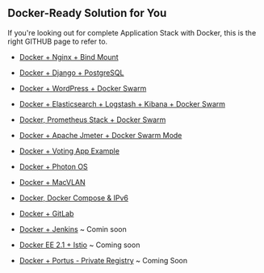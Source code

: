 ## Docker-Ready Solution for You

If you're looking out for complete Application Stack with Docker, this is the right GITHUB page to refer to. 

- [Docker + Nginx + Bind Mount ](https://github.com/collabnix/dockerlabs/tree/master/solution/nginx/README.md)

- [Docker + Django + PostgreSQL](https://github.com/collabnix/dockerlabs/blob/master/solution/django-postgres/readme.md)

- [Docker + WordPress + Docker Swarm](https://github.com/collabnix/dockerlabs/tree/master/play-with-docker/wordpress/example1/README.md)

- [Docker + Elasticsearch + Logstash + Kibana + Docker Swarm](https://github.com/collabnix/dockerlabs/tree/master/play-with-docker/ELK/README.md)

- [Docker, Prometheus Stack + Docker Swarm](https://github.com/collabnix/dockerlabs/tree/master/play-with-docker/docker-prometheus-swarm/README.md)

- [Docker + Apache Jmeter + Docker Swarm Mode](https://github.com/collabnix/dockerlabs/tree/master/play-with-docker/jmeter-docker/README.md)

- [Docker + Voting App Example](https://github.com/collabnix/dockerlabs/tree/master/play-with-docker/example-voting-app/README.md)

- [Docker + Photon OS](https://github.com/collabnix/dockerlabs/tree/master/play-with-docker/vmware/powercli/README.md)

- [Docker + MacVLAN](https://github.com/collabnix/dockerlabs/tree/master/play-with-docker/macvlan/README.md)

- [Docker, Docker Compose & IPv6](https://github.com/collabnix/dockerlabs/tree/master/play-with-docker/ipv6/README.md)

- [Docker + GitLab](https://github.com/collabnix/dockerlabs/tree/master/play-with-docker/gitlab/README.md)

- [Docker + Jenkins]() ~ Comin soon

- [ Docker EE 2.1 + Istio]()  ~ Coming soon

- [ Docker + Portus - Private Registry]() ~ Coming Soon

